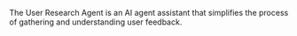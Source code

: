 The User Research Agent is an AI agent assistant that simplifies the process of gathering and understanding user feedback.
